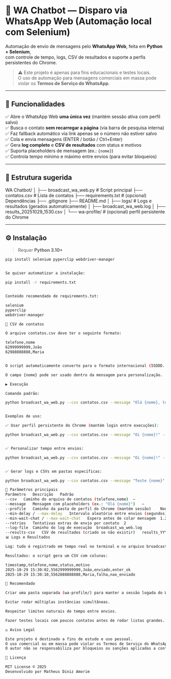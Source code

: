 # 💬 WA Chatbot — Disparo via WhatsApp Web (Automação local com Selenium)

Automação de envio de mensagens pelo **WhatsApp Web**, feita em **Python + Selenium**,  
com controle de tempo, logs, CSV de resultados e suporte a perfis persistentes do Chrome.

> ⚠️ Este projeto é apenas para fins educacionais e testes locais.  
> O uso de automação para mensagens comerciais em massa pode violar os **Termos de Serviço do WhatsApp**.

---

## 🚀 Funcionalidades

✅ Abre o WhatsApp Web **uma única vez** (mantém sessão ativa com perfil salvo)  
✅ Busca o contato **sem recarregar a página** (via barra de pesquisa interna)  
✅ Faz fallback automático via link apenas se o número não estiver salvo  
✅ Cola e envia mensagens (ENTER / botão / Ctrl+Enter)  
✅ Gera **log completo** e **CSV de resultados** com status e motivos  
✅ Suporta placeholders de mensagem (ex.: `{nome}`)  
✅ Controla tempo mínimo e máximo entre envios (para evitar bloqueios)  

---

## 📂 Estrutura sugerida



WA Chatbot/
│
├── broadcast_wa_web.py # Script principal
├── contatos.csv # Lista de contatos
├── requirements.txt # (opcional) Dependências
├── .gitignore
├── README.md
│
├── logs/ # Logs e resultados (gerados automaticamente)
│ ├── broadcast_wa_web.log
│ ├── results_20251029_1530.csv
│
└── wa-profile/ # (opcional) perfil persistente do Chrome


---

## ⚙️ Instalação

> Requer **Python 3.10+**

```bash
pip install selenium pyperclip webdriver-manager


Se quiser automatizar a instalação:

pip install -r requirements.txt


Conteúdo recomendado de requirements.txt:

selenium
pyperclip
webdriver-manager

🧾 CSV de contatos

O arquivo contatos.csv deve ter o seguinte formato:

telefone,nome
62999999999,João
62988888888,Maria


O script automaticamente converte para o formato internacional (55DDD...).

O campo {nome} pode ser usado dentro da mensagem para personalização.

▶️ Execução

Comando padrão:

python broadcast_wa_web.py --csv contatos.csv --message "Olá {nome}, tudo bem?"


Exemplos de uso:

✅ Usar perfil persistente do Chrome (mantém login entre execuções):

python broadcast_wa_web.py --csv contatos.csv --message "Oi {nome}!" --profile "C:\Users\SeuUsuario\wa-profile"


✅ Personalizar tempo entre envios:

python broadcast_wa_web.py --csv contatos.csv --message "Oi {nome}!" --min-delay 3 --max-delay 8


✅ Gerar logs e CSVs em pastas específicas:

python broadcast_wa_web.py --csv contatos.csv --message "Teste {nome}" --log-file "logs\wa.log" --results-csv "logs\resultados.csv"

🧠 Parâmetros principais
Parâmetro	Descrição	Padrão
--csv	Caminho do arquivo de contatos (telefone,nome)	—
--message	Mensagem com placeholders (ex.: "Olá {nome}")	—
--profile	Caminho da pasta de perfil do Chrome (mantém sessão)	None
--min-delay / --max-delay	Intervalo aleatório entre envios (segundos)	2.0 / 6.0
--min-wait-chat / --max-wait-chat	Espera antes de colar mensagem	1.2 / 3.5
--retries	Tentativas extras de envio por contato	2
--log-file	Caminho do log de execução	broadcast_wa_web.log
--results-csv	CSV de resultados (criado se não existir)	results_YYYYMMDD_HHMMSS.csv
📊 Logs e Resultados

Log: tudo é registrado em tempo real no terminal e no arquivo broadcast_wa_web.log

Resultados: o script gera um CSV com colunas:

timestamp,telefone,nome,status,motivo
2025-10-29 15:30:02,5562999999999,João,enviado,enter_ok
2025-10-29 15:30:10,5562888888888,Maria,falha,nao_enviado

🧩 Recomendado

Criar uma pasta separada (wa-profile/) para manter a sessão logada do WhatsApp Web.

Evitar rodar múltiplas instâncias simultâneas.

Respeitar limites naturais de tempo entre envios.

Fazer testes locais com poucos contatos antes de rodar listas grandes.

⚖️ Aviso Legal

Este projeto é destinado a fins de estudo e uso pessoal.
O uso comercial ou em massa pode violar os Termos de Serviço do WhatsApp / Meta.
O autor não se responsabiliza por bloqueios ou sanções aplicadas a contas que usem esta automação de forma indevida.

📄 Licença

MIT License © 2025
Desenvolvido por Matheus Diniz Amorim